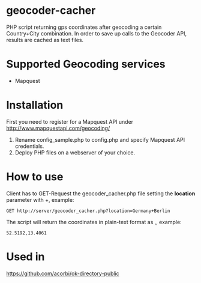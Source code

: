 geocoder-cacher
====================

PHP script returning gps coordinates after geocoding a certain Country+City combination. In order to save up calls to the Geocoder API, results are cached as text files.

# Supported Geocoding services

* Mapquest

# Installation

First you need to register for a Mapquest API under http://www.mapquestapi.com/geocoding/

1. Rename config_sample.php to config.php and specify Mapquest API credentials.
2. Deploy PHP files on a webserver of your choice.

# How to use

Client has to GET-Request the geocoder_cacher.php file setting the **location** parameter with <country>+<city>, example:

```
GET http://server/geocoder_cacher.php?location=Germany+Berlin
```

The script will return the coordinates in plain-text format as <latitude>,<longitude>, example:

```
52.5192,13.4061
```

# Used in

https://github.com/acorbi/ok-directory-public
